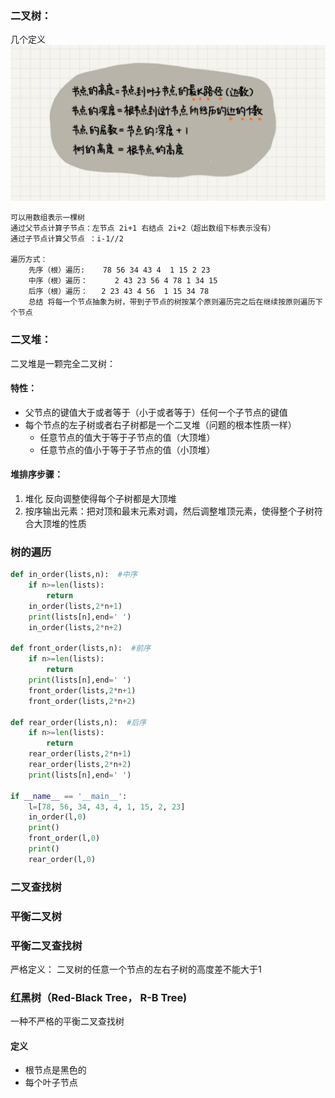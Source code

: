 
### 二叉树：
几个定义
![](../source/images/树的几个定义.jpg)

	可以用数组表示一棵树  
	通过父节点计算子节点：左节点 2i+1 右结点 2i+2（超出数组下标表示没有）
	通过子节点计算父节点 ：i-1//2

	遍历方式：
		先序（根）遍历:    78 56 34 43 4  1 15 2 23
		中序（根）遍历：	  2 43 23 56 4 78 1 34 15 
		后序（根）遍历：   2 23 43 4 56  1 15 34 78
		总结 将每一个节点抽象为树，带到子节点的树按某个原则遍历完之后在继续按原则遍历下个节点

### 二叉堆：
二叉堆是一颗完全二叉树：

#### 特性：
- 父节点的键值大于或者等于（小于或者等于）任何一个子节点的键值
- 每个节点的左子树或者右子树都是一个二叉堆（问题的根本性质一样）
	- 任意节点的值大于等于子节点的值（大顶堆）
    - 任意节点的值小于等于子节点的值（小顶堆）

#### 堆排序步骤：
1. 堆化 反向调整使得每个子树都是大顶堆
2. 按序输出元素：把对顶和最末元素对调，然后调整堆顶元素，使得整个子树符合大顶堆的性质
	
### 树的遍历
```python
def in_order(lists,n):  #中序
    if n>=len(lists):
        return
    in_order(lists,2*n+1)
    print(lists[n],end=' ')
    in_order(lists,2*n+2)

def front_order(lists,n):  #前序
    if n>=len(lists):
        return
    print(lists[n],end=' ')
    front_order(lists,2*n+1)
    front_order(lists,2*n+2)

def rear_order(lists,n):  #后序
    if n>=len(lists):
        return
    rear_order(lists,2*n+1)
    rear_order(lists,2*n+2)
    print(lists[n],end=' ')

if __name__ == '__main__':
    l=[78, 56, 34, 43, 4, 1, 15, 2, 23]
    in_order(l,0)
    print()
    front_order(l,0)
    print()
    rear_order(l,0)
```

### 二叉查找树

### 平衡二叉树


### 平衡二叉查找树
严格定义： 二叉树的任意一个节点的左右子树的高度差不能大于1


### 红黑树（Red-Black Tree， R-B Tree)
一种不严格的平衡二叉查找树

#### 定义
- 根节点是黑色的
- 每个叶子节点


